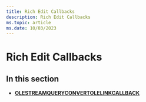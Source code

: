 ```yaml
---
title: Rich Edit Callbacks
description: Rich Edit Callbacks
ms.topic: article
ms.date: 10/03/2023
---
```


# Rich Edit Callbacks

## In this section

-   [**OLESTREAMQUERYCONVERTOLELINKCALLBACK**](olestreamqueryconvertolelinkcallback.md)


 

 





